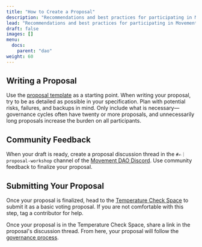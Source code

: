 ```yaml
---
title: "How to Create a Proposal"
description: "Recommendations and best practices for participating in Movement DAO governance."
lead: "Recommendations and best practices for participating in Movement DAO governance."
draft: false
images: []
menu:
  docs:
    parent: "dao"
weight: 60
---
```


## Writing a Proposal

Use the [proposal template](../template) as a starting point. When writing your proposal, try to be as detailed as possible in your specification. Plan with potential risks, failures, and backups in mind. Only include what is necessary—governance cycles often have twenty or more proposals, and unnecessarily long proposals increase the burden on all participants.

## Community Feedback

When your draft is ready, create a proposal discussion thread in the `#✍️｜proposal-workshop` channel of the [Movement DAO Discord](https://discord.gg/movexyz). Use community feedback to finalize your proposal.

## Submitting Your Proposal

Once your proposal is finalized, head to the [Temperature Check Space](https://snapshot.org/#/movedao.eth) to submit it as a basic voting proposal. If you are not comfortable with this step, tag a contributor for help.

Once your proposal is in the Temperature Check Space, share a link in the proposal's discussion thread. From here, your proposal will follow the [governance process](../governance).
